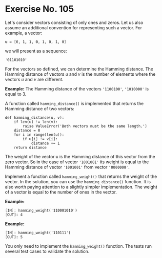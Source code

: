 # Exercise No. 105


Let's consider vectors consisting of only ones and zeros. Let us also assume an additional convention for representing such a vector. For example, a vector:


    u = [0, 1, 1, 0, 1, 0, 1, 0]


we will present as a sequence:


    '01101010'


For the vectors so defined, we can determine the Hamming distance. The Hamming distance of vectors *u* and *v* is the number of elements where the vectors *u* and *v* are different.


**Example:** The Hamming distance of the vectors `'1100100'`, `'1010000'` is equal to 3.


A function called `hamming_distance()` is implemented that returns the Hamming distance of two vectors:


    def hamming_distance(u, v):
        if len(u) != len(v):
            raise ValueError('Both vectors must be the same length.')
        distance = 0
        for i in range(len(u)):
            if u[i] != v[i]:
                distance += 1
        return distance


The weight of the vector u is the Hamming distance of this vector from the zero vector. So in the case of vector `'1001001'` its weight is equal to the Hamming distance of vector `'1001001'` from vector `'0000000'`.


Implement a function called `hamming_weight()` that returns the weight of the vector. In the solution, you can use the `hamming_distance()` function. It is also worth paying attention to a slightly simpler implementation. The weight of a vector is equal to the number of ones in the vector.


**Example:**


    [IN]: hamming_weight('110001010')
    [OUT]: 4


**Example:**


    [IN]: hamming_weight('110111')
    [OUT]: 5


You only need to implement the `hamming_weight()` function. The tests run several test cases to validate the solution.